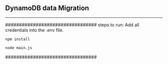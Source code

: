 ## DynamoDB data Migration
 ___________________________

#################################
steps to run:
Add all credentials into the .env file.


``npm install``

``node main.js``

#################################


